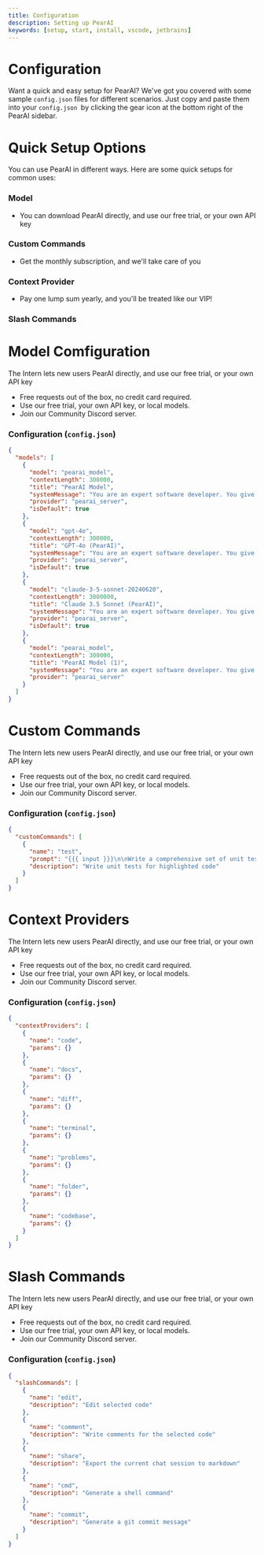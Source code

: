 ```yaml
---
title: Configuration
description: Setting up PearAI
keywords: [setup, start, install, vscode, jetbrains]
---
```


# Configuration

Want a quick and easy setup for PearAI? We've got you covered with some sample `config.json` files for different scenarios. Just copy and paste them into your `config.json `by clicking the gear icon at the bottom right of the PearAI sidebar.

# Quick Setup Options

You can use PearAI in different ways. Here are some quick setups for common uses:

### Model

- You can download PearAI directly, and use our free trial, or your own API key

### Custom Commands

- Get the monthly subscription, and we'll take care of you

### Context Provider

- Pay one lump sum yearly, and you'll be treated like our VIP!

### Slash Commands

# Model Comfiguration

The Intern lets new users PearAI directly, and use our free trial, or your own API key

- Free requests out of the box, no credit card required.
- Use our free trial, your own API key, or local models.
- Join our Community Discord server.

### Configuration (`config.json`)

```json
{
  "models": [
    {
      "model": "pearai_model",
      "contextLength": 300000,
      "title": "PearAI Model",
      "systemMessage": "You are an expert software developer. You give helpful and concise responses.",
      "provider": "pearai_server",
      "isDefault": true
    },
    {
      "model": "gpt-4o",
      "contextLength": 300000,
      "title": "GPT-4o (PearAI)",
      "systemMessage": "You are an expert software developer. You give helpful and concise responses.",
      "provider": "pearai_server",
      "isDefault": true
    },
    {
      "model": "claude-3-5-sonnet-20240620",
      "contextLength": 3000000,
      "title": "Claude 3.5 Sonnet (PearAI)",
      "systemMessage": "You are an expert software developer. You give helpful and concise responses.",
      "provider": "pearai_server",
      "isDefault": true
    },
    {
      "model": "pearai_model",
      "contextLength": 300000,
      "title": "PearAI Model (1)",
      "systemMessage": "You are an expert software developer. You give helpful and concise responses.",
      "provider": "pearai_server"
    }
  ]
}
```

# Custom Commands

The Intern lets new users PearAI directly, and use our free trial, or your own API key

- Free requests out of the box, no credit card required.
- Use our free trial, your own API key, or local models.
- Join our Community Discord server.

### Configuration (`config.json`)

```json
{
  "customCommands": [
    {
      "name": "test",
      "prompt": "{{{ input }}}\n\nWrite a comprehensive set of unit tests for the selected code. It should setup, run tests that check for correctness including important edge cases, and teardown. Ensure that the tests are complete and sophisticated. Give the tests just as chat output, don't edit any file.",
      "description": "Write unit tests for highlighted code"
    }
  ]
}
```

# Context Providers

The Intern lets new users PearAI directly, and use our free trial, or your own API key

- Free requests out of the box, no credit card required.
- Use our free trial, your own API key, or local models.
- Join our Community Discord server.

### Configuration (`config.json`)

```json
{
  "contextProviders": [
    {
      "name": "code",
      "params": {}
    },
    {
      "name": "docs",
      "params": {}
    },
    {
      "name": "diff",
      "params": {}
    },
    {
      "name": "terminal",
      "params": {}
    },
    {
      "name": "problems",
      "params": {}
    },
    {
      "name": "folder",
      "params": {}
    },
    {
      "name": "codebase",
      "params": {}
    }
  ]
}
```

# Slash Commands

The Intern lets new users PearAI directly, and use our free trial, or your own API key

- Free requests out of the box, no credit card required.
- Use our free trial, your own API key, or local models.
- Join our Community Discord server.

### Configuration (`config.json`)

```json
{
  "slashCommands": [
    {
      "name": "edit",
      "description": "Edit selected code"
    },
    {
      "name": "comment",
      "description": "Write comments for the selected code"
    },
    {
      "name": "share",
      "description": "Export the current chat session to markdown"
    },
    {
      "name": "cmd",
      "description": "Generate a shell command"
    },
    {
      "name": "commit",
      "description": "Generate a git commit message"
    }
  ]
}
```
